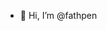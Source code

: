 - 👋 Hi, I’m @fathpen

<!---
fathpen/fathpen is a ✨ special ✨ repository because its `README.md` (this file) appears on your GitHub profile.
You can click the Preview link to take a look at your changes.
--->
